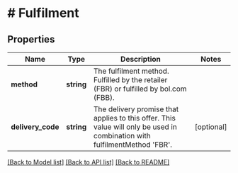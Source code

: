 # # Fulfilment

## Properties

Name | Type | Description | Notes
------------ | ------------- | ------------- | -------------
**method** | **string** | The fulfilment method. Fulfilled by the retailer (FBR) or fulfilled by bol.com (FBB). |
**delivery_code** | **string** | The delivery promise that applies to this offer. This value will only be used in combination with fulfilmentMethod &#39;FBR&#39;. | [optional]

[[Back to Model list]](../../README.md#models) [[Back to API list]](../../README.md#endpoints) [[Back to README]](../../README.md)

